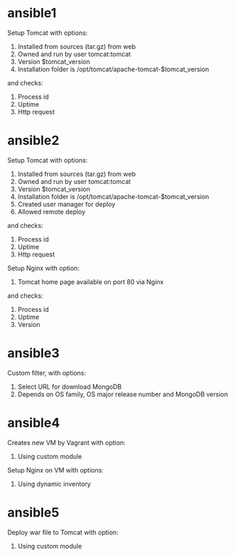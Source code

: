 # ansible1
Setup Tomcat with options:
1. Installed from sources (tar.gz) from web
2. Owned and run by user tomcat:tomcat
3. Version $tomcat_version
4. Installation folder is /opt/tomcat/apache-tomcat-$tomcat_version

and checks:
1. Process id
2. Uptime
3. Http request

# ansible2
Setup Tomcat with options:
1. Installed from sources (tar.gz) from web
2. Owned and run by user tomcat:tomcat
3. Version $tomcat_version
4. Installation folder is /opt/tomcat/apache-tomcat-$tomcat_version
5. Created user manager for deploy
6. Allowed remote deploy

and checks:
1. Process id
2. Uptime
3. Http request

Setup Nginx with option:
1. Tomcat home page available on port 80 via Nginx

and checks:
1. Process id
2. Uptime
3. Version

# ansible3
Сustom filter, with options:
1. Select URL for download MongoDB
2. Depends on OS family, OS major release number and MongoDB version

# ansible4
Creates new VM by Vagrant with option:
1. Using custom module

Setup Nginx on VM with options:
1. Using dynamic inventory

# ansible5
Deploy war file to Tomcat with option:
1. Using custom module
